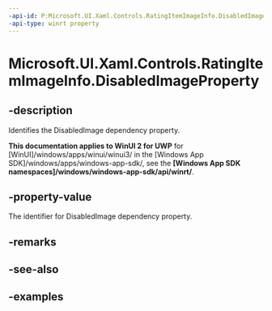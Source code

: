 ```yaml
---
-api-id: P:Microsoft.UI.Xaml.Controls.RatingItemImageInfo.DisabledImageProperty
-api-type: winrt property
---
```

<!-- Property syntax.
public DependencyProperty DisabledImageProperty { get; }
-->

# Microsoft.UI.Xaml.Controls.RatingItemImageInfo.DisabledImageProperty


## -description

Identifies the DisabledImage dependency property.


**This documentation applies to WinUI 2 for UWP** for [WinUI]/windows/apps/winui/winui3/ in the [Windows App SDK]/windows/apps/windows-app-sdk/, see the **[Windows App SDK namespaces]/windows/windows-app-sdk/api/winrt/**.

## -property-value

The identifier for DisabledImage dependency property.


## -remarks


## -see-also


## -examples


